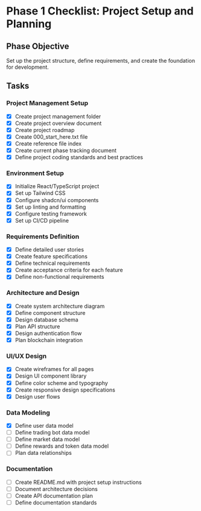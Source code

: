 
# Phase 1 Checklist: Project Setup and Planning

## Phase Objective
Set up the project structure, define requirements, and create the foundation for development.

## Tasks

### Project Management Setup
- [x] Create project management folder
- [x] Create project overview document
- [x] Create project roadmap
- [x] Create 000_start_here.txt file
- [x] Create reference file index
- [x] Create current phase tracking document
- [x] Define project coding standards and best practices

### Environment Setup
- [x] Initialize React/TypeScript project
- [x] Set up Tailwind CSS
- [x] Configure shadcn/ui components
- [x] Set up linting and formatting
- [x] Configure testing framework
- [x] Set up CI/CD pipeline

### Requirements Definition
- [x] Define detailed user stories
- [x] Create feature specifications
- [x] Define technical requirements
- [x] Create acceptance criteria for each feature
- [x] Define non-functional requirements

### Architecture and Design
- [x] Create system architecture diagram
- [x] Define component structure
- [x] Design database schema
- [x] Plan API structure
- [x] Design authentication flow
- [x] Plan blockchain integration

### UI/UX Design
- [x] Create wireframes for all pages
- [x] Design UI component library
- [x] Define color scheme and typography
- [x] Create responsive design specifications
- [x] Design user flows

### Data Modeling
- [x] Define user data model
- [ ] Define trading bot data model
- [ ] Define market data model
- [ ] Define rewards and token data model
- [ ] Plan data relationships

### Documentation
- [ ] Create README.md with project setup instructions
- [ ] Document architecture decisions
- [ ] Create API documentation plan
- [ ] Define documentation standards
